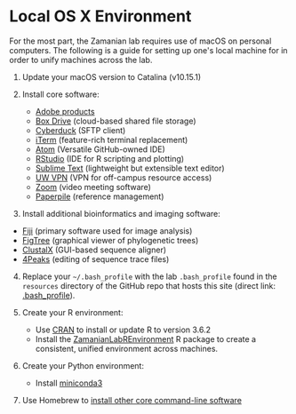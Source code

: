# Local OS X Environment

For the most part, the Zamanian lab requires use of macOS on personal computers. The following is a guide for setting up one's local machine for in order to unify machines across the lab.

1. Update your macOS version to Catalina (v10.15.1)

2. Install core software:
    - [Adobe products](https://kb.wisc.edu/69772)
    - [Box Drive](https://www.box.com/resources/downloads/drive) (cloud-based shared file storage)
    - [Cyberduck](https://cyberduck.io/) (SFTP client)
    - [iTerm](https://iterm2.com/) (feature-rich terminal replacement)
    - [Atom](https://atom.io/) (Versatile GitHub-owned IDE)
    - [RStudio](https://rstudio.com/) (IDE for R scripting and plotting)
    - [Sublime Text](https://www.sublimetext.com/) (lightweight but extensible text editor)
    - [UW VPN](https://kb.wisc.edu/helpdesk/page.php?id=90370) (VPN for off-campus resource access)
    - [Zoom](https://zoom.us/download) (video meeting software)
    - [Paperpile](https://paperpile.com/) (reference management)


3. Install additional bioinformatics and imaging software:

  - [Fiji](https://fiji.sc/) (primary software used for image analysis)
  - [FigTree](https://github.com/rambaut/figtree/releases) (graphical viewer of phylogenetic trees)
  - [ClustalX](http://www.clustal.org/download/current/) (GUI-based sequence aligner)
  - [4Peaks](https://nucleobytes.com/4peaks/index.html) (editing of sequence trace files)


4. Replace your `~/.bash_profile` with the lab `.bash_profile` found in the `resources` directory of the GitHub repo that hosts this site (direct link: [.bash_profile](../resources/.bash_profile)).

5. Create your R environment:
    - Use [CRAN](https://cloud.r-project.org/) to install or update R to version 3.6.2
    - Install the [ZamanianLabREnvironment](https://github.com/wheelern/ZamanianLabREnvironment) R package to create a consistent, unified environment across machines.

6. Create your Python environment:
    - Install [miniconda3](comp_conda.md)

6. Use Homebrew to [install other core command-line software](comp_homebrew.md)
